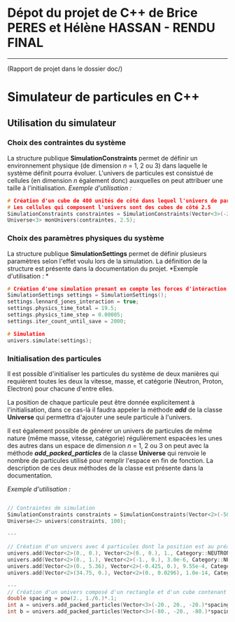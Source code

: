 # Dépot du projet de C++ de Brice PERES et Hélène HASSAN - RENDU FINAL
---
(Rapport de projet dans le dossier doc/)

# Simulateur de particules en C++


## Utilisation du simulateur

### Choix des contraintes du système

La structure publique **SimulationConstraints** permet de définir un environnement physique (de dimension *n* = 1, 2 ou 3) dans laquelle le système définit pourra évoluer. L'univers de particules est consistué de cellules (en dimension *n* également donc) auxquelles on peut attribuer une taille à l'initialisation.
*Exemple d'utilisation :*

```cpp
# Création d'un cube de 400 unités de côté dans lequel l'univers de particules évoluera
# Les cellules qui composent l'univers sont des cubes de côté 2.5
SimulationConstraints constraintes = SimulationConstraints(Vector<3>(-200.), Vector<3>(200.));
Universe<3> monUnivers(contraintes, 2.5);
```


### Choix des paramètres physiques du système

La structure publique **SimulationSettings** permet de définir plusieurs paramètres selon l'effet voulu lors de la simulation. La définition de la structure est présente dans la documentation du projet.
*Exemple d'utilisation : *

```cpp
# Création d'une simulation prenant en compte les forces d'intéraction de Lennard-Joes, avec un pas de simulation de 0.00005 secondes et un temps total de simulation de 19.5 secondes. La simulation est sauvegardée toutes les 2000 itérations.
SimulationSettings settings = SimulationSettings();  
settings.lennard_jones_interaction = true;  
settings.physics_time_total = 19.5;  
settings.physics_time_step = 0.00005;  
settings.iter_count_until_save = 2000;

# Simulation
univers.simulate(settings);
```

### Initialisation des particules

Il est possible d'initialiser les particules du système de deux manières qui requièrent toutes les deux la vitesse, masse, et catégorie (Neutron, Proton, Electron) pour chacune d'entre elles.

La position de chaque particule peut être donnée explicitement à l'initialisation, dans ce cas-là il faudra appeler la méthode  ***add*** de la classe **Universe** qui permettra d'ajouter une seule particule à l'univers. 

Il est également possible de générer un univers de particules de même nature (même masse, vitesse, catégorie) régulièrement espacées les unes des autres dans un espace de dimension *n* = 1, 2 ou 3 on peut avec la méthode ***add_packed_particles*** de la classe **Universe** qui renvoie le nombre de particules utilisé pour remplir l'espace en fin de fonction. La description de ces deux méthodes de la classe est présente dans la documentation.

*Exemple d'utilisation :*

```cpp

// Contraintes de simulation  
SimulationConstraints constraints = SimulationConstraints(Vector<2>(-50.), Vector<2>(50.));  
Universe<2> univers(constraints, 100);

---
  
// Création d'un univers avec 4 particules dont la position est au préalable définie 
univers.add(Vector<2>(0., 0.), Vector<2>(0., 0.), 1., Category::NEUTRON);  
univers.add(Vector<2>(0., 1.), Vector<2>(-1., 0.), 3.0e-6, Category::NEUTRON);  
univers.add(Vector<2>(0., 5.36), Vector<2>(-0.425, 0.), 9.55e-4, Category::NEUTRON);  
univers.add(Vector<2>(34.75, 0.), Vector<2>(0., 0.0296), 1.0e-14, Category::NEUTRON);

---
// Création d'un univers composé d'un rectangle et d'un cube contenant des particules régulièrements espacées de la quantité "spacing". 
double spacing = pow(2., 1./6.)*.1;
int a = univers.add_packed_particles(Vector<3>(-20., 20., -20.)*spacing+Vector<3>(0., 5., 0.), Vector<3>(20., 60., 20.)*spacing+Vector<3>(0., 5., 0.), Vector<3>(0., -10., 0.), 1., NEUTRON, Vector<3>(4, 4, 4));  
int b = univers.add_packed_particles(Vector<3>(-80., -20., -80.)*spacing, Vector<3>(80., 20., 80.)*spacing, Vector<3>(0.), 1., NEUTRON, Vector<3>(16, 4, 16));

```


